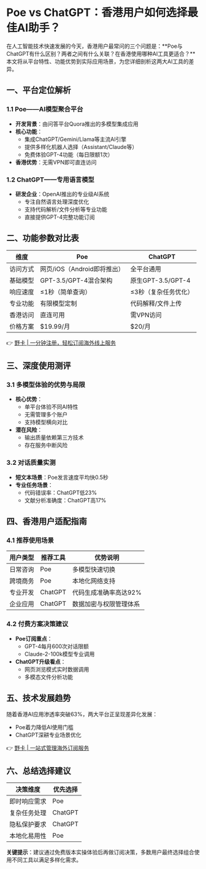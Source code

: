 # Poe vs ChatGPT：香港用户如何选择最佳AI助手？

在人工智能技术快速发展的今天，香港用户最常问的三个问题是：**Poe与ChatGPT有什么区别？两者之间有什么关联？在香港使用哪种AI工具更适合？**本文将从平台特性、功能优势到实际应用场景，为您详细剖析这两大AI工具的差异。

## 一、平台定位解析

### 1.1 Poe——AI模型聚合平台
- **开发背景**：由问答平台Quora推出的多模型集成应用
- **核心功能**：
  - 集成ChatGPT/Gemini/Llama等主流AI引擎
  - 提供多样化机器人选择（Assistant/Claude等）
  - 免费体验GPT-4功能（每日限额1次）
- **香港优势**：无需VPN即可直连访问

### 1.2 ChatGPT——专用语言模型
- **研发企业**：OpenAI推出的专业级AI系统
  - 专注自然语言处理深度优化
  - 支持代码解析/文件分析等专业功能
  - 直接提供GPT-4完整功能订阅



## 二、功能参数对比表

| 维度          | Poe                          | ChatGPT                 |
|---------------|------------------------------|-------------------------|
| 访问方式      | 网页/iOS（Android即将推出） | 全平台通用              |
| 基础模型      | GPT-3.5/GPT-4混合架构        | 原生GPT-3.5/GPT-4       |
| 响应速度      | ≤1秒（简单查询）             | ≤3秒（复杂任务优化）     |
| 专业功能      | 有限模型定制                 | 代码解释/文件上传        |
| 香港访问      | 直连可用                     | 需VPN访问               |
| 价格方案      | $19.99/月                   | $20/月                 |

👉 [野卡 | 一分钟注册，轻松订阅海外线上服务](https://bbtdd.com/yeka)

## 三、深度使用测评

### 3.1 多模型体验的优势与局限
- **核心优势**：
  - 单平台体验不同AI特性
  - 无需管理多个账户
  - 支持模型横向对比
- **潜在风险**：
  - 输出质量依赖第三方技术
  - 存在服务中断风险

### 3.2 对话质量实测
- **短文本场景**：Poe发言速度平均快0.5秒
- **专业任务场景**：
  - 代码错误率：ChatGPT低23%
  - 文献分析准确度：ChatGPT高17%

## 四、香港用户适配指南

### 4.1 推荐使用场景
| 用户类型       | 推荐工具   | 优势说明                  |
|----------------|------------|---------------------------|
| 日常咨询       | Poe        | 多模型快速切换            |
| 跨境商务       | Poe        | 本地化网络支持            |
| 专业开发       | ChatGPT    | 代码生成准确率高达92%      |
| 企业应用       | ChatGPT    | 数据加密与权限管理体系    |

### 4.2 付费方案决策建议
- **Poe订阅重点**：
  - GPT-4每月600次对话限额
  - Claude-2-100k模型专业调用
- **ChatGPT升级看点**：
  - 网页浏览模式实时数据调用
  - 多模态文件分析功能

## 五、技术发展趋势
随着香港AI应用渗透率突破63%，两大平台正呈现差异化发展：
- Poe着力降低AI使用门槛
- ChatGPT深耕专业场景优化

👉 [野卡 | 一站式管理海外订阅服务](https://bbtdd.com/yeka)

## 六、总结选择建议
| 决策维度       | 优先选择   |
|----------------|------------|
| 即时响应需求   | Poe        |
| 复杂任务处理   | ChatGPT    |
| 隐私保护要求   | ChatGPT    |
| 本地化易用性   | Poe        |

**关键提示**：建议通过免费版本实操体验后再做订阅决策，多数用户最终选择组合使用不同工具以满足多样化需求。